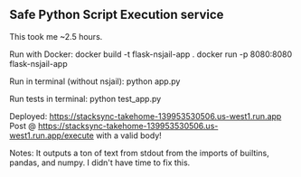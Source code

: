 ## Safe Python Script Execution service
This took me ~2.5 hours.

Run with Docker:
docker build -t flask-nsjail-app .
docker run -p 8080:8080 flask-nsjail-app

Run in terminal (without nsjail):
python app.py

Run tests in terminal:
python test_app.py

Deployed:
https://stacksync-takehome-139953530506.us-west1.run.app
Post @ https://stacksync-takehome-139953530506.us-west1.run.app/execute with a valid body!

Notes:
It outputs a ton of text from stdout from the imports of builtins, pandas, and numpy. I didn't have time to fix this. 

